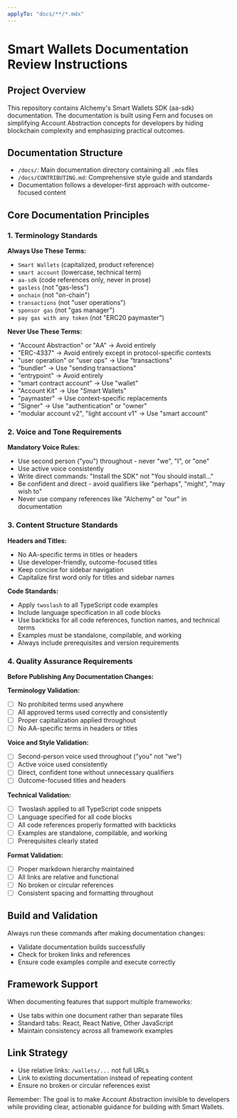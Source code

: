 ```yaml
---
applyTo: "docs/**/*.mdx"
---
```


# Smart Wallets Documentation Review Instructions

## Project Overview

This repository contains Alchemy's Smart Wallets SDK (aa-sdk) documentation. The documentation is built using Fern and focuses on simplifying Account Abstraction concepts for developers by hiding blockchain complexity and emphasizing practical outcomes.

## Documentation Structure

- `/docs/`: Main documentation directory containing all `.mdx` files
- `/docs/CONTRIBUTING.md`: Comprehensive style guide and standards
- Documentation follows a developer-first approach with outcome-focused content

## Core Documentation Principles

### 1. Terminology Standards

**Always Use These Terms:**
- `Smart Wallets` (capitalized, product reference)
- `smart account` (lowercase, technical term)
- `aa-sdk` (code references only, never in prose)
- `gasless` (not "gas-less")
- `onchain` (not "on-chain")
- `transactions` (not "user operations")
- `sponsor gas` (not "gas manager")
- `pay gas with any token` (not "ERC20 paymaster")

**Never Use These Terms:**
- "Account Abstraction" or "AA" → Avoid entirely
- "ERC-4337" → Avoid entirely except in protocol-specific contexts
- "user operation" or "user ops" → Use "transactions"
- "bundler" → Use "sending transactions"
- "entrypoint" → Avoid entirely
- "smart contract account" → Use "wallet"
- "Account Kit" → Use "Smart Wallets"
- "paymaster" → Use context-specific replacements
- "Signer" → Use "authentication" or "owner"
- "modular account v2", "light account v1" → Use "smart account"

### 2. Voice and Tone Requirements

**Mandatory Voice Rules:**
- Use second person ("you") throughout - never "we", "I", or "one"
- Use active voice consistently
- Write direct commands: "Install the SDK" not "You should install..."
- Be confident and direct - avoid qualifiers like "perhaps", "might", "may wish to"
- Never use company references like "Alchemy" or "our" in documentation

### 3. Content Structure Standards

**Headers and Titles:**
- No AA-specific terms in titles or headers
- Use developer-friendly, outcome-focused titles
- Keep concise for sidebar navigation
- Capitalize first word only for titles and sidebar names

**Code Standards:**
- Apply `twoslash` to all TypeScript code examples
- Include language specification in all code blocks
- Use backticks for all code references, function names, and technical terms
- Examples must be standalone, compilable, and working
- Always include prerequisites and version requirements

### 4. Quality Assurance Requirements

**Before Publishing Any Documentation Changes:**

**Terminology Validation:**
- [ ] No prohibited terms used anywhere
- [ ] All approved terms used correctly and consistently
- [ ] Proper capitalization applied throughout
- [ ] No AA-specific terms in headers or titles

**Voice and Style Validation:**
- [ ] Second-person voice used throughout ("you" not "we")
- [ ] Active voice used consistently
- [ ] Direct, confident tone without unnecessary qualifiers
- [ ] Outcome-focused titles and headers

**Technical Validation:**
- [ ] Twoslash applied to all TypeScript code snippets
- [ ] Language specified for all code blocks
- [ ] All code references properly formatted with backticks
- [ ] Examples are standalone, compilable, and working
- [ ] Prerequisites clearly stated

**Format Validation:**
- [ ] Proper markdown hierarchy maintained
- [ ] All links are relative and functional
- [ ] No broken or circular references
- [ ] Consistent spacing and formatting throughout

## Build and Validation

Always run these commands after making documentation changes:
- Validate documentation builds successfully
- Check for broken links and references
- Ensure code examples compile and execute correctly

## Framework Support

When documenting features that support multiple frameworks:
- Use tabs within one document rather than separate files
- Standard tabs: React, React Native, Other JavaScript
- Maintain consistency across all framework examples

## Link Strategy

- Use relative links: `/wallets/...` not full URLs
- Link to existing documentation instead of repeating content
- Ensure no broken or circular references exist

Remember: The goal is to make Account Abstraction invisible to developers while providing clear, actionable guidance for building with Smart Wallets.